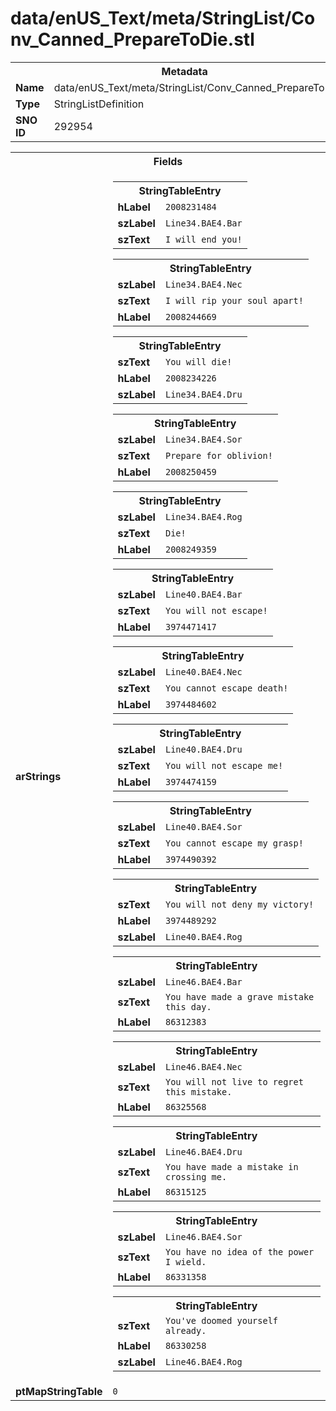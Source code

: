 <h1>data/enUS_Text/meta/StringList/Conv_Canned_PrepareToDie.stl</h1><table><tr><th colspan="100%">Metadata</th></tr><tr><td><b>Name</b></td><td>data/enUS_Text/meta/StringList/Conv_Canned_PrepareToDie.stl</td></tr><tr><td><b>Type</b></td><td>StringListDefinition</td></tr><tr><td><b>SNO ID</b></td><td>292954</td></tr></table>

<table><tr><th colspan="100%">Fields</th></tr><tr><td><b>arStrings</b></td><td><table><tr><th colspan="100%">StringTableEntry</th></tr><tr><td><b>hLabel</b></td><td><code>2008231484</code></td></tr><tr><td><b>szLabel</b></td><td><code>Line34.BAE4.Bar</code></td></tr><tr><td><b>szText</b></td><td><code>I will end you!</code></td></tr></table>


<table><tr><th colspan="100%">StringTableEntry</th></tr><tr><td><b>szLabel</b></td><td><code>Line34.BAE4.Nec</code></td></tr><tr><td><b>szText</b></td><td><code>I will rip your soul apart!</code></td></tr><tr><td><b>hLabel</b></td><td><code>2008244669</code></td></tr></table>


<table><tr><th colspan="100%">StringTableEntry</th></tr><tr><td><b>szText</b></td><td><code>You will die!</code></td></tr><tr><td><b>hLabel</b></td><td><code>2008234226</code></td></tr><tr><td><b>szLabel</b></td><td><code>Line34.BAE4.Dru</code></td></tr></table>


<table><tr><th colspan="100%">StringTableEntry</th></tr><tr><td><b>szLabel</b></td><td><code>Line34.BAE4.Sor</code></td></tr><tr><td><b>szText</b></td><td><code>Prepare for oblivion!</code></td></tr><tr><td><b>hLabel</b></td><td><code>2008250459</code></td></tr></table>


<table><tr><th colspan="100%">StringTableEntry</th></tr><tr><td><b>szLabel</b></td><td><code>Line34.BAE4.Rog</code></td></tr><tr><td><b>szText</b></td><td><code>Die!</code></td></tr><tr><td><b>hLabel</b></td><td><code>2008249359</code></td></tr></table>


<table><tr><th colspan="100%">StringTableEntry</th></tr><tr><td><b>szLabel</b></td><td><code>Line40.BAE4.Bar</code></td></tr><tr><td><b>szText</b></td><td><code>You will not escape!</code></td></tr><tr><td><b>hLabel</b></td><td><code>3974471417</code></td></tr></table>


<table><tr><th colspan="100%">StringTableEntry</th></tr><tr><td><b>szLabel</b></td><td><code>Line40.BAE4.Nec</code></td></tr><tr><td><b>szText</b></td><td><code>You cannot escape death!</code></td></tr><tr><td><b>hLabel</b></td><td><code>3974484602</code></td></tr></table>


<table><tr><th colspan="100%">StringTableEntry</th></tr><tr><td><b>szLabel</b></td><td><code>Line40.BAE4.Dru</code></td></tr><tr><td><b>szText</b></td><td><code>You will not escape me!</code></td></tr><tr><td><b>hLabel</b></td><td><code>3974474159</code></td></tr></table>


<table><tr><th colspan="100%">StringTableEntry</th></tr><tr><td><b>szLabel</b></td><td><code>Line40.BAE4.Sor</code></td></tr><tr><td><b>szText</b></td><td><code>You cannot escape my grasp!</code></td></tr><tr><td><b>hLabel</b></td><td><code>3974490392</code></td></tr></table>


<table><tr><th colspan="100%">StringTableEntry</th></tr><tr><td><b>szText</b></td><td><code>You will not deny my victory!</code></td></tr><tr><td><b>hLabel</b></td><td><code>3974489292</code></td></tr><tr><td><b>szLabel</b></td><td><code>Line40.BAE4.Rog</code></td></tr></table>


<table><tr><th colspan="100%">StringTableEntry</th></tr><tr><td><b>szLabel</b></td><td><code>Line46.BAE4.Bar</code></td></tr><tr><td><b>szText</b></td><td><code>You have made a grave mistake this day.</code></td></tr><tr><td><b>hLabel</b></td><td><code>86312383</code></td></tr></table>


<table><tr><th colspan="100%">StringTableEntry</th></tr><tr><td><b>szLabel</b></td><td><code>Line46.BAE4.Nec</code></td></tr><tr><td><b>szText</b></td><td><code>You will not live to regret this mistake.</code></td></tr><tr><td><b>hLabel</b></td><td><code>86325568</code></td></tr></table>


<table><tr><th colspan="100%">StringTableEntry</th></tr><tr><td><b>szLabel</b></td><td><code>Line46.BAE4.Dru</code></td></tr><tr><td><b>szText</b></td><td><code>You have made a mistake in crossing me.</code></td></tr><tr><td><b>hLabel</b></td><td><code>86315125</code></td></tr></table>


<table><tr><th colspan="100%">StringTableEntry</th></tr><tr><td><b>szLabel</b></td><td><code>Line46.BAE4.Sor</code></td></tr><tr><td><b>szText</b></td><td><code>You have no idea of the power I wield.</code></td></tr><tr><td><b>hLabel</b></td><td><code>86331358</code></td></tr></table>


<table><tr><th colspan="100%">StringTableEntry</th></tr><tr><td><b>szText</b></td><td><code>You've doomed yourself already.</code></td></tr><tr><td><b>hLabel</b></td><td><code>86330258</code></td></tr><tr><td><b>szLabel</b></td><td><code>Line46.BAE4.Rog</code></td></tr></table>


</td></tr><tr><td><b>ptMapStringTable</b></td><td><code>0</code></td></tr></table>

